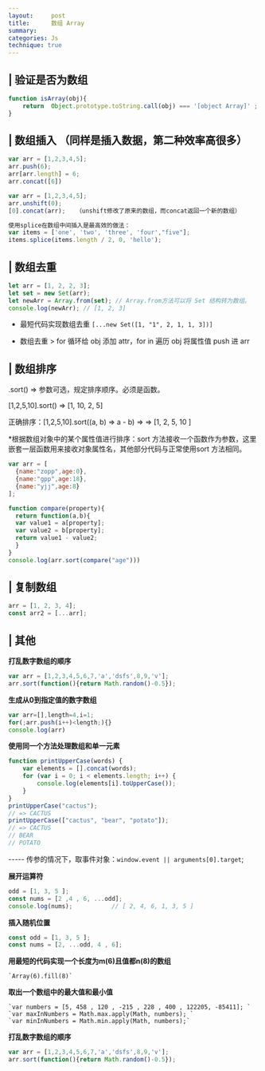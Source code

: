 ```yaml
---
layout:     post
title:      数组 Array
summary: 
categories: Js
technique: true
---
```



## | 验证是否为数组 

```javascript
function isArray(obj){
    return  Object.prototype.toString.call(obj) === '[object Array]' ;
}
```

## | 数组插入 （同样是插入数据，第二种效率高很多）          

```javascript
var arr = [1,2,3,4,5];    
arr.push(6);   
arr[arr.length] = 6;   
arr.concat([6])   

var arr = [1,2,3,4,5];  
arr.unshift(0);   
[0].concat(arr);   （unshift修改了原来的数组，而concat返回一个新的数组）  

使用splice在数组中间插入是最高效的做法：
var items = ['one', 'two', 'three', 'four',"five"];
items.splice(items.length / 2, 0, 'hello');
```

## | 数组去重 

```javascript
let arr = [1, 2, 2, 3];  
let set = new Set(arr);  
let newArr = Array.from(set); // Array.from方法可以将 Set 结构转为数组。  
console.log(newArr); // [1, 2, 3]  
```

- 最短代码实现数组去重 `[...new Set([1, "1", 2, 1, 1, 3])]`

- 数组去重 > for 循环给 obj 添加 attr，for in 遍历 obj 将属性值 push 进 arr


## | 数组排序 

.sort() => 参数可选，规定排序顺序。必须是函数。  

[1,2,5,10].sort()   => [1, 10, 2, 5]   
 
正确排序：[1,2,5,10].sort((a, b) => a - b)    => => [1, 2, 5, 10 ]   

*根据数组对象中的某个属性值进行排序：sort 方法接收一个函数作为参数，这里嵌套一层函数用来接收对象属性名，其他部分代码与正常使用sort 方法相同。  

```javascript
var arr = [
  {name:"zopp",age:0},
  {name:"gpp",age:18},
  {name:"yjj",age:8}
];

function compare(property){
  return function(a,b){
  var value1 = a[property];
  var value2 = b[property];
  return value1 - value2;
  }
}
console.log(arr.sort(compare("age")))
```



## | 复制数组 

```javascript
arr = [1, 2, 3, 4];
const arr2 = [...arr];
```

## | 其他

**打乱数字数组的顺序**

```javascript
var arr = [1,2,3,4,5,6,7,'a','dsfs',8,9,'v'];    
arr.sort(function(){return Math.random()-0.5});
```

**生成从0到指定值的数字数组**

```javascript
var arr=[],length=4,i=1;
for(;arr.push(i++)<length;){}
console.log(arr)
```

**使用同一个方法处理数组和单一元素**

```javascript
function printUpperCase(words) {
    var elements = [].concat(words);
    for (var i = 0; i < elements.length; i++) {
        console.log(elements[i].toUpperCase());
    }
}
printUpperCase("cactus");
// => CACTUS
printUpperCase(["cactus", "bear", "potato"]);
// => CACTUS
// BEAR
// POTATO
```

----- 传参的情况下，取事件对象：`window.event || arguments[0].target`;


**展开运算符**

```javascript
odd = [1, 3, 5 ];
const nums = [2 ,4 , 6, ...odd];
console.log(nums);           // [ 2, 4, 6, 1, 3, 5 ]
```

**插入随机位置**

```javascript
const odd = [1, 3, 5 ];
const nums = [2, ...odd, 4 , 6];
```

**用最短的代码实现一个长度为m(6)且值都n(8)的数组**

    `Array(6).fill(8)`

**取出一个数组中的最大值和最小值**

    `var numbers = [5, 458 , 120 , -215 , 228 , 400 , 122205, -85411]; `   
    `var maxInNumbers = Math.max.apply(Math, numbers); `  
    `var minInNumbers = Math.min.apply(Math, numbers);`

**打乱数字数组的顺序**

```javascript
var arr = [1,2,3,4,5,6,7,'a','dsfs',8,9,'v'];
arr.sort(function(){return Math.random()-0.5});
```

 